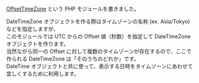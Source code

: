 [OffsetTimeZone](https://github.com/kumatch/php-offsettimezone) という PHP モジュールを書きました。

DateTimeZone オブジェクトを作る際はタイムゾーンの名称 (ex. Asia/Tokyo) などを指定しますが、  
このモジュールでは UTC からの Offset 値（秒数）を指定して DateTimeZone オブジェクトを作ります。  
当然ながら同一の Offset に対して複数のタイムゾーンが存在するので、ここで作られる DateTimeZone は「そのうちのどれか」です。  
DateTime オブジェクトと共に使って、表示する日時をタイムゾーンにあわせて宜しくするために利用します。
